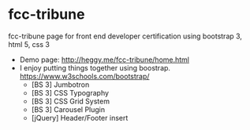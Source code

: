 # fcc-tribune
fcc-tribune page for front end developer certification using bootstrap 3, html 5, css 3
- Demo page: http://heggy.me/fcc-tribune/home.html
- I enjoy putting things together using boostrap.  https://www.w3schools.com/bootstrap/
    - [BS 3] Jumbotron
    - [BS 3] CSS Typography
    - [BS 3] CSS Grid System
    - [BS 3] Carousel Plugin
    - [jQuery] Header/Footer insert